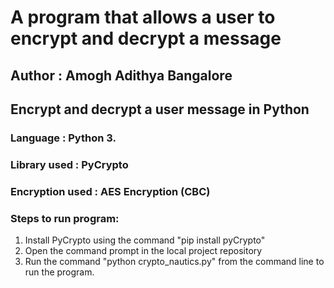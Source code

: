# A program that allows a user to encrypt and decrypt a message
## Author : Amogh Adithya Bangalore

## Encrypt and decrypt a user message in Python
### Language : Python 3.

### Library used : PyCrypto
### Encryption used : AES Encryption (CBC)

### Steps to run program:
1. Install PyCrypto using the command "pip install pyCrypto"
2. Open the command prompt in the local project repository
2. Run the command "python crypto_nautics.py" from the command line to run the program.
